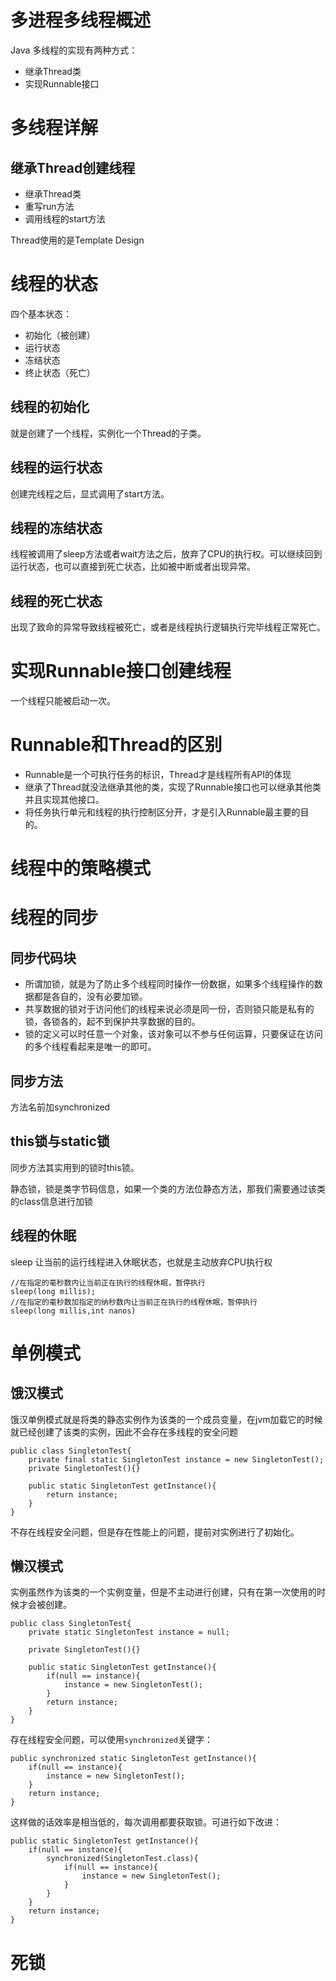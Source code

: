# 多进程多线程概述

Java 多线程的实现有两种方式：

* 继承Thread类
* 实现Runnable接口

# 多线程详解

## 继承Thread创建线程

* 继承Thread类
* 重写run方法
* 调用线程的start方法

Thread使用的是Template Design

# 线程的状态

四个基本状态：

* 初始化（被创建）
* 运行状态
* 冻结状态
* 终止状态（死亡）

## 线程的初始化
就是创建了一个线程，实例化一个Thread的子类。

## 线程的运行状态
创建完线程之后，显式调用了start方法。

## 线程的冻结状态
线程被调用了sleep方法或者wait方法之后，放弃了CPU的执行权。可以继续回到运行状态，也可以直接到死亡状态，比如被中断或者出现异常。

## 线程的死亡状态
出现了致命的异常导致线程被死亡，或者是线程执行逻辑执行完毕线程正常死亡。

# 实现Runnable接口创建线程

一个线程只能被启动一次。

# Runnable和Thread的区别

* Runnable是一个可执行任务的标识，Thread才是线程所有API的体现
* 继承了Thread就没法继承其他的类，实现了Runnable接口也可以继承其他类并且实现其他接口。
* 将任务执行单元和线程的执行控制区分开，才是引入Runnable最主要的目的。

# 线程中的策略模式

# 线程的同步

## 同步代码块

* 所谓加锁，就是为了防止多个线程同时操作一份数据，如果多个线程操作的数据都是各自的，没有必要加锁。
* 共享数据的锁对于访问他们的线程来说必须是同一份，否则锁只能是私有的锁，各锁各的，起不到保护共享数据的目的。
* 锁的定义可以时任意一个对象，该对象可以不参与任何运算，只要保证在访问的多个线程看起来是唯一的即可。

## 同步方法
方法名前加synchronized

## this锁与static锁

同步方法其实用到的锁时this锁。

静态锁，锁是类字节码信息，如果一个类的方法位静态方法，那我们需要通过该类的class信息进行加锁

## 线程的休眠

sleep 让当前的运行线程进入休眠状态，也就是主动放弃CPU执行权

```
//在指定的毫秒数内让当前正在执行的线程休眠，暂停执行
sleep(long millis);
//在指定的毫秒数加指定的纳秒数内让当前正在执行的线程休眠，暂停执行
sleep(long millis,int nanos)
```

# 单例模式

## 饿汉模式

饿汉单例模式就是将类的静态实例作为该类的一个成员变量，在jvm加载它的时候就已经创建了该类的实例，因此不会存在多线程的安全问题

```
public class SingletonTest{
	private final static SingletonTest instance = new SingletonTest();
	private SingletonTest(){}
	
	public static SingletonTest getInstance(){
		return instance;
	}
}
```

不存在线程安全问题，但是存在性能上的问题，提前对实例进行了初始化。

## 懒汉模式

实例虽然作为该类的一个实例变量，但是不主动进行创建，只有在第一次使用的时候才会被创建。

```
public class SingletonTest{
	private static SingletonTest instance = null;
	
	private SingletonTest(){}
	
	public static SingletonTest getInstance(){
		if(null == instance){
			instance = new SingletonTest();
		}
		return instance;
	}
}
```
存在线程安全问题，可以使用`synchronized`关键字：

```
public synchronized static SingletonTest getInstance(){
	if(null == instance){
		instance = new SingletonTest();
	}
	return instance;
}
```

这样做的话效率是相当低的，每次调用都要获取锁。可进行如下改进：

```
public static SingletonTest getInstance(){
	if(null == instance){
		synchronized(SingletonTest.class){
			if(null == instance){
				instance = new SingletonTest();
			}
		}
	}
	return instance;
}
```

# 死锁










